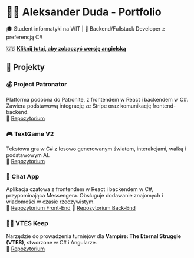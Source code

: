 # 👨‍💻 Aleksander Duda - Portfolio  

🎓 Student informatyki na WIT | 🚀 Backend/Fullstack Developer z preferencją C#  

🇬🇧 **[Kliknij tutaj, aby zobaczyć wersję angielską](README.md)**  

## 💼 Projekty  

### 💰 Project Patronator  
Platforma podobna do Patronite, z frontendem w React i backendem w C#. Zawiera podstawową integrację ze Stripe oraz komunikację frontend-backend.  
🔗 [Repozytorium](https://github.com/RustyCallum/ProjectPatronitor)

### 🎮 TextGame V2  
Tekstowa gra w C# z losowo generowanym światem, interakcjami, walką i podstawowym AI.  
🔗 [Repozytorium](https://github.com/RustyCallum/TextGameV2) 

### 💬 Chat App  
Aplikacja czatowa z frontendem w React i backendem w C#, przypominająca Messengera. Obsługuje dodawanie znajomych i wiadomości w czasie rzeczywistym.  
🔗 [Repozytorium Front-End](https://github.com/RustyCallum/chatappFrontend)
🔗 [Repozytorium Back-End](https://github.com/RustyCallum/chatappBackend)

### 🧛‍♂️ VTES Keep  
Narzędzie do prowadzenia turniejów dla **Vampire: The Eternal Struggle (VTES)**, stworzone w C# i Angularze.  
🔗 [Repozytorium](https://github.com/RustyCallum/VTESKeeper)

